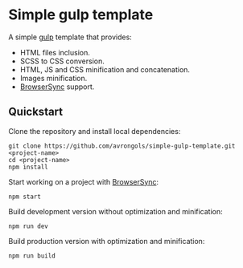 # Simple gulp template

A simple [gulp](http://gulpjs.com) template that provides:

- HTML files inclusion.
- SCSS to CSS conversion.
- HTML, JS and CSS minification and concatenation.
- Images minification.
- [BrowserSync](http://browsersync.io) support.

## Quickstart

Clone the repository and install local dependencies:
```
git clone https://github.com/avrongols/simple-gulp-template.git <project-name>
cd <project-name>
npm install
```

Start working on a project with [BrowserSync](http://browsersync.io):
```
npm start
```

Build development version without optimization and minification:
```
npm run dev
```

Build production version with optimization and minification:
```
npm run build
```
